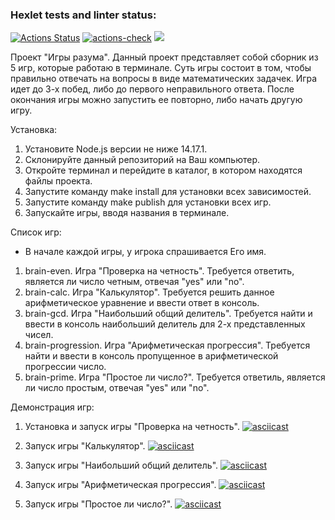 ### Hexlet tests and linter status:
[![Actions Status](https://github.com/ShcherbinaDmitry/frontend-project-lvl1/workflows/hexlet-check/badge.svg)](https://github.com/ShcherbinaDmitry/frontend-project-lvl1/actions)
[![actions-check](https://github.com/ShcherbinaDmitry/frontend-project-lvl1/actions/workflows/actions-check.yml/badge.svg)](https://github.com/ShcherbinaDmitry/frontend-project-lvl1/actions/workflows/actions-check.yml)
<a href="https://codeclimate.com/github/codeclimate/codeclimate/maintainability"><img src="https://api.codeclimate.com/v1/badges/a99a88d28ad37a79dbf6/maintainability" /></a>

Проект "Игры разума". Данный проект представляет собой сборник из 5 игр, которые работаю в терминале.
Суть игры состоит в том, чтобы правильно отвечать на вопросы в виде математических задачек.
Игра идет до 3-х побед, либо до первого неправильного ответа.
После окончания игры можно запустить ее повторно, либо начать другую игру.

Установка:
1) Установите Node.js версии не ниже 14.17.1.
2) Склонируйте данный репозиторий на Ваш компьютер.
3) Откройте терминал и перейдите в каталог, в котором находятся файлы проекта.
3) Запустите команду make install для установки всех зависимостей.
4) Запустите команду make publish для установки всех игр.
5) Запускайте игры, вводя названия в терминале.

Список игр:
- В начале каждой игры, у игрока спрашивается Его имя.
1) brain-even. Игра "Проверка на четность". Требуется ответить, является ли число четным, отвечая "yes" или "no".
1) brain-calc. Игра "Калькулятор". Требуется решить данное арифметическое уравнение и ввести ответ в консоль.
1) brain-gcd. Игра "Наибольший общий делитель". Требуется найти и ввести в консоль наибольший делитель для 2-х представленных чисел.
1) brain-progression. Игра "Арифметическая прогрессия". Требуется найти и ввести в консоль пропущенное в арифметической прогрессии число.
1) brain-prime. Игра "Простое ли число?". Требуется ответиль, является ли число простым, отвечая "yes" или "no".


Демонстрация игр:
1) Установка и запуск игры "Проверка на четность".
[![asciicast](https://asciinema.org/a/KDzZBPwhm2ImoQN9yokPiVEKT.svg)](https://asciinema.org/a/KDzZBPwhm2ImoQN9yokPiVEKT)

2) Запуск игры "Калькулятор".
[![asciicast](https://asciinema.org/a/seqj94QceJgxptToHBggTD5QR.svg)](https://asciinema.org/a/seqj94QceJgxptToHBggTD5QR)

3) Запуск игры "Наибольший общий делитель".
[![asciicast](https://asciinema.org/a/C5VUAluGR9vrz9TIOtrUqNvlC.svg)](https://asciinema.org/a/C5VUAluGR9vrz9TIOtrUqNvlC)

4) Запуск игры "Арифметическая прогрессия".
[![asciicast](https://asciinema.org/a/0NBCWBv0sX2FakhT8pJ1UkpWQ.svg)](https://asciinema.org/a/0NBCWBv0sX2FakhT8pJ1UkpWQ)

5) Запуск игры "Простое ли число?".
[![asciicast](https://asciinema.org/a/ctCCTPmXlaH3zGLKKxNzDBA3K.svg)](https://asciinema.org/a/ctCCTPmXlaH3zGLKKxNzDBA3K)
